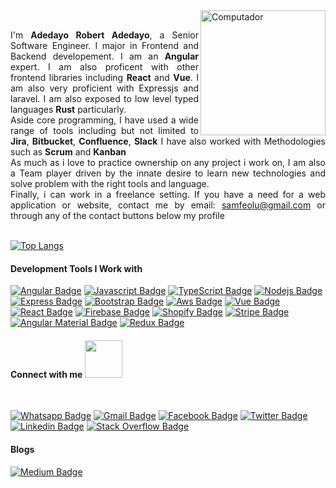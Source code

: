 <img src="https://github.com/adedayojs/adedayojs/blob/main/gif/banner_gif.gif?raw=true" height="200px" align="right" alt="Computador">

<p align="justify" margin="80%"> 
<br>
I'm <strong>Adedayo Robert Adedayo</strong>, a Senior Software Engineer. I major in Frontend and Backend developement. I am an <strong>Angular</strong> expert. I am also proficent with other frontend libraries including <strong>React</strong> and <strong>Vue</strong>. I am also very proficient with Expressjs and laravel. I am also exposed to low level typed languages <strong>Rust</strong> particularly.
<br>
Aside core programming, I have used a wide range of tools including but not limited to <strong>Jira</strong>, <strong>Bitbucket</strong>, <strong>Confluence</strong>, <strong>Slack</strong> I have also worked with Methodologies such as <strong>Scrum</strong> and <strong>Kanban</strong>
<br>
 As much as i love to practice ownership on any project i work on, I am also a Team player driven by the innate desire to learn new technologies and solve problem with the right tools and language.
<br>
Finally, i can work in a freelance setting. If you have a need for a web application or website, contact me by email: <a href="samfeolu@gmail.com">samfeolu@gmail.com</a> or through any of the contact buttons below my profile <br><br>
<!-- <strong>My Blog</strong>: https://medium.com/@samfeolu <br> -->
<!-- <strong>Fun fact</strong>: You cannot complete a project without using StackOverflow <br> -->

<!-- <strong>Award</strong> -->

<!-- - Idea Award Hackathon HoChiMinh City 2020 - [Repository](https://github.com/hongvinhmobile/hackathon2020) -->
</p>

[![Top Langs](https://github-readme-stats.vercel.app/api/top-langs/?username=adedayojs&layout=compact)]()

<!--
<br>
<p align="center">
<img src="https://github-readme-stats.vercel.app/api?username=adedayojs&count_private=true&show_icons=true&theme=blueberry" height="160em"/>
<img src="https://github-readme-stats.vercel.app/api/top-langs/?username=adedayojs&show_icons=true&layout=compact&cache_seconds=1800&langs_count=8&theme=blueberry&count_private=true&show_icons=true" height="160em"/>

</p>
-->

#### Development Tools I Work with
<p align="center">

[![Angular Badge](https://img.shields.io/badge/Angular-DD0031?style=for-the-badge&logo=angular&logoColor=white&labelColor=black)](#)
[![Javascript Badge](https://img.shields.io/badge/-Javascript-F0DB4F?style=for-the-badge&labelColor=black&logo=javascript&logoColor=F0DB4F)](#)
[![TypeScript Badge](https://img.shields.io/badge/-TypeScript-007acc?style=for-the-badge&labelColor=black&logo=typescript&logoColor=007acc)](#)
[![Nodejs Badge](https://img.shields.io/badge/-Nodejs-3C873A?style=for-the-badge&labelColor=black&logo=node.js&logoColor=3C873A)](#)
[![Express Badge](https://img.shields.io/badge/-Express-000000?style=for-the-badge&labelColor=white&logo=Express&logoColor=000000)](#)
[![Bootstrap Badge](https://img.shields.io/badge/Bootstrap-563D7C?style=for-the-badge&labelColor=black&logo=bootstrap&logoColor=white)](#)
[![Aws Badge](https://img.shields.io/badge/Aws-232F3E?style=for-the-badge&labelColor=black&logo=amazonaws&logoColor=white)](#)
[![Vue Badge](https://img.shields.io/badge/-Vue-3C873A?style=for-the-badge&labelColor=black&logo=vuedotjs&logoColor=3C873A)](#)
[![React Badge](https://img.shields.io/badge/React-61DAFB?style=for-the-badge&logo=react&logoColor=61DAFB&labelColor=black)](#)
[![Firebase Badge](https://img.shields.io/badge/-Firebase-e69514?style=for-the-badge&labelColor=black&logo=firebase&logoColor=ffa500)](#)
[![Shopify Badge](https://img.shields.io/badge/-Shopify-7AB55C?style=for-the-badge&labelColor=black&logo=shopify&logoColor=7AB55C)](#)
[![Stripe Badge](https://img.shields.io/badge/-Stripe-008CDD?style=for-the-badge&labelColor=black&logo=stripe&logoColor=008CDD)](#)
[![Angular Material Badge](https://img.shields.io/badge/-Material-757575?style=for-the-badge&labelColor=black&logo=materialdesign&logoColor=757575)](#)
[![Redux Badge](https://img.shields.io/badge/-Redux-764ABC?style=for-the-badge&labelColor=black&logo=redux&logoColor=764ABC)](#)

</p>

#### Connect with me <img src="https://media.giphy.com/media/LnQjpWaON8nhr21vNW/giphy.gif" width="60">

<br>

[![Whatsapp Badge](https://img.shields.io/badge/WhatsApp-25D366?style=for-the-badge&logo=whatsapp&logoColor=25D366&labelColor=black)](https://wa.me/+2349067606623)
[![Gmail Badge](https://img.shields.io/badge/Gmail-D14836?style=for-the-badge&labelColor=black&logo=gmail&logoColor=D14836)](mailto:samfeolu@gmail.com)
[![Facebook Badge](https://img.shields.io/badge/Facebook-1877F2?style=for-the-badge&labelColor=&logo=facebook&logoColor=white)](https://facebook.com/adedayojs)
[![Twitter Badge](https://img.shields.io/badge/twitter-1877F2?style=for-the-badge&labelColor=&logo=twitter&logoColor=white)](https://twitter.com/adedayojs)
[![Linkedin Badge](https://img.shields.io/badge/LinkedIn-0077B5?style=for-the-badge&labelColor=&logo=linkedin&logoColor=white)](https://linkedin.com/in/adedayojs)
[![Stack Overflow Badge](https://img.shields.io/badge/Stack_Overflow-FE7A16?style=for-the-badge&labelColor=&logo=stack-overflow&logoColor=white)](https://stackoverflow.com/users/15284719/adedayojs)

#### Blogs

[![Medium Badge](https://img.shields.io/badge/Medium-12100E?style=for-the-badge&labelColor=&logo=medium&logoColor=white)](https://medium.com/@samfeolu)

